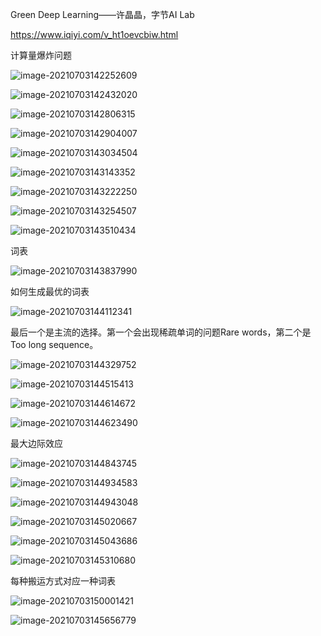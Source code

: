 Green Deep Learning——许晶晶，字节AI Lab

https://www.iqiyi.com/v_ht1oevcbiw.html

计算量爆炸问题

![image-20210703142252609](img/image-20210703142252609.png)

![image-20210703142432020](img/image-20210703142432020.png)

![image-20210703142806315](img/image-20210703142806315.png)

![image-20210703142904007](img/image-20210703142904007.png)

![image-20210703143034504](img/image-20210703143034504.png)

![image-20210703143143352](img/image-20210703143143352.png)

![image-20210703143222250](img/image-20210703143222250.png)

![image-20210703143254507](img/image-20210703143254507.png)

![image-20210703143510434](img/image-20210703143510434.png)

词表

![image-20210703143837990](img/image-20210703143837990.png)

如何生成最优的词表

![image-20210703144112341](img/image-20210703144112341.png)

最后一个是主流的选择。第一个会出现稀疏单词的问题Rare words，第二个是Too long sequence。

![image-20210703144329752](img/image-20210703144329752.png)

![image-20210703144515413](img/image-20210703144515413.png)

![image-20210703144614672](img/image-20210703144614672.png)

![image-20210703144623490](img/image-20210703144623490.png)

最大边际效应

![image-20210703144843745](img/image-20210703144843745.png)

![image-20210703144934583](img/image-20210703144934583.png)

![image-20210703144943048](img/image-20210703144943048.png)

![image-20210703145020667](img/image-20210703145020667.png)

![image-20210703145043686](img/image-20210703145043686.png)

![image-20210703145310680](img/image-20210703145310680.png)

每种搬运方式对应一种词表

![image-20210703150001421](img/image-20210703150001421.png)

![image-20210703145656779](img/image-20210703145656779.png)



